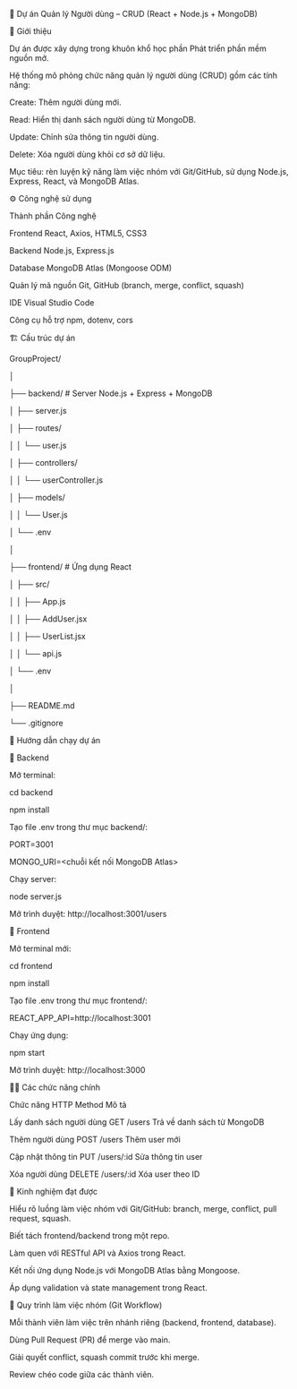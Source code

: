 🧭 Dự án Quản lý Người dùng – CRUD (React + Node.js + MongoDB)

📌 Giới thiệu



Dự án được xây dựng trong khuôn khổ học phần Phát triển phần mềm nguồn mở.

Hệ thống mô phỏng chức năng quản lý người dùng (CRUD) gồm các tính năng:



Create: Thêm người dùng mới.



Read: Hiển thị danh sách người dùng từ MongoDB.



Update: Chỉnh sửa thông tin người dùng.



Delete: Xóa người dùng khỏi cơ sở dữ liệu.



Mục tiêu: rèn luyện kỹ năng làm việc nhóm với Git/GitHub, sử dụng Node.js, Express, React, và MongoDB Atlas.



⚙️ Công nghệ sử dụng

Thành phần	Công nghệ

Frontend	React, Axios, HTML5, CSS3

Backend	Node.js, Express.js

Database	MongoDB Atlas (Mongoose ODM)

Quản lý mã nguồn	Git, GitHub (branch, merge, conflict, squash)

IDE	Visual Studio Code

Công cụ hỗ trợ	npm, dotenv, cors

🏗️ Cấu trúc dự án

GroupProject/

│

├── backend/               # Server Node.js + Express + MongoDB

│   ├── server.js

│   ├── routes/

│   │   └── user.js

│   ├── controllers/

│   │   └── userController.js

│   ├── models/

│   │   └── User.js

│   └── .env

│

├── frontend/              # Ứng dụng React

│   ├── src/

│   │   ├── App.js

│   │   ├── AddUser.jsx

│   │   ├── UserList.jsx

│   │   └── api.js

│   └── .env

│

├── README.md

└── .gitignore



🚀 Hướng dẫn chạy dự án

🔹 Backend



Mở terminal:



cd backend

npm install





Tạo file .env trong thư mục backend/:



PORT=3001

MONGO\_URI=<chuỗi kết nối MongoDB Atlas>





Chạy server:



node server.js





Mở trình duyệt: http://localhost:3001/users



🔹 Frontend



Mở terminal mới:



cd frontend

npm install





Tạo file .env trong thư mục frontend/:



REACT\_APP\_API=http://localhost:3001





Chạy ứng dụng:



npm start





Mở trình duyệt: http://localhost:3000



🧑‍💻 Các chức năng chính

Chức năng	HTTP Method	Mô tả

Lấy danh sách người dùng	GET /users	Trả về danh sách từ MongoDB

Thêm người dùng	POST /users	Thêm user mới

Cập nhật thông tin	PUT /users/:id	Sửa thông tin user

Xóa người dùng	DELETE /users/:id	Xóa user theo ID

🧠 Kinh nghiệm đạt được



Hiểu rõ luồng làm việc nhóm với Git/GitHub: branch, merge, conflict, pull request, squash.



Biết tách frontend/backend trong một repo.



Làm quen với RESTful API và Axios trong React.



Kết nối ứng dụng Node.js với MongoDB Atlas bằng Mongoose.



Áp dụng validation và state management trong React.



🧾 Quy trình làm việc nhóm (Git Workflow)



Mỗi thành viên làm việc trên nhánh riêng (backend, frontend, database).



Dùng Pull Request (PR) để merge vào  main.



Giải quyết conflict, squash commit trước khi merge.



Review chéo code giữa các thành viên.

